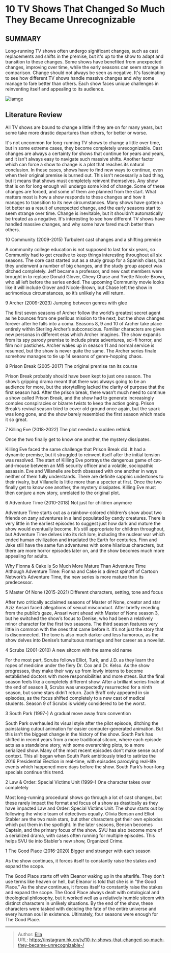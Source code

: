 # 10 TV Shows That Changed So Much They Became Unrecognizable  


## SUMMARY 


 Long-running TV shows often undergo significant changes, such as cast replacements and shifts in the premise, but it&#39;s up to the show to adapt and transition to these changes. 
 Some shows have benefited from unexpected changes, improving over time, while the early seasons can seem strange in comparison. Change should not always be seen as negative. 
 It&#39;s fascinating to see how different TV shows handle massive changes and why some manage to fare better than others. Each show faces unique challenges in reinventing itself and appealing to its audience. 

![iamge](https://static1.srcdn.com/wordpress/wp-content/uploads/2024/01/arc-146.jpg)

## Literature Review
All TV shows are bound to change a little if they are on for many years, but some take more drastic departures than others, for better or worse.




It&#39;s not uncommon for long-running TV shows to change a little over time, but in some extreme cases, they become completely unrecognizable. Cast changes are always a certainty for shows that continue for years and years, and it isn&#39;t always easy to navigate such massive shifts. Another factor which can force a show to change is a plot that reaches its natural conclusion. In these cases, shows have to find new ways to continue, even when their original premise is burned out. This isn&#39;t necessarily a bad thing, but it means that shows must completely reinvent themselves.
Any show that is on for long enough will undergo some kind of change. Some of these changes are forced, and some of them are planned from the start. What matters most is how a show responds to these changes and how it manages to transition to its new circumstances. Many shows have gotten a lot better as a result of unexpected change, and the early seasons start to seem strange over time. Change is inevitable, but it shouldn&#39;t automatically be treated as a negative. It&#39;s interesting to see how different TV shows have handled massive changes, and why some have fared much better than others.









 








 10  Community (2009-2015) 
Turbulent cast changes and a shifting premise


 







A community college education is not supposed to last for six years, so Community had to get creative to keep things interesting throughout all six seasons. The core cast started out as a study group for a Spanish class, but they underwent a number of big changes, and the study group aspect was ditched completely. Jeff became a professor, and new cast members were brought in to replace Donald Glover, Chevy Chase and Yvette Nicole-Brown, who all left before the series ended. The upcoming Community movie looks like it will include Glover and Nicole-Brown, but Chase left the show in acrimonious circumstances, so it’s unlikely he will return.





 9  Archer (2009-2023) 
Jumping between genres with glee
        

The first seven seasons of Archer follow the world’s greatest secret agent as he bounces from one perilous mission to the next, but the show changes forever after he falls into a coma. Seasons 8, 9 and 10 of Archer take place entirely within Sterling Archer’s subconscious. Familiar characters are given new personas in different eras which Archer imagines. The show expands from its spy parody premise to include pirate adventures, sci-fi horror, and film noir pastiches. Archer wakes up in season 11 and normal service is resumed, but the show is never quite the same. The Archer series finale somehow manages to tie up 14 seasons of genre-hopping chaos.





 8  Prison Break (2005-2017) 
The original premise ran its course
        

Prison Break probably should have been kept to just one season. The show’s gripping drama meant that there was always going to be an audience for more, but the storytelling lacked the clarity of purpose that the first season had. After the prison break, there wasn’t much need to continue a show called Prison Break, and the show had to generate increasingly complex conspiracies or bizarre twists to keep the action going. Prison Break’s revival season tried to cover old ground once again, but the spark was long gone, and the show barely resembled the first season which made it so great.





 7  Killing Eve (2018-2022) 
The plot needed a sudden rethink


 







Once the two finally get to know one another, the mystery dissipates. 

Killing Eve faced the same challenge that Prison Break did. It had a dynamite premise, but it struggled to reinvent itself after the initial tension was resolved. The start of Killing Eve portrays the dangerous game of cat-and-mouse between an MI5 security officer and a volatile, sociopathic assassin. Eve and Villanelle are both obsessed with one another in ways neither of them fully understands. There are definite sapphic undertones to their rivalry, but Villanelle is little more than a specter at first. Once the two finally get to know one another, the mystery dissipates. Killing Eve must then conjure a new story, unrelated to the original plot.





 6  Adventure Time (2010-2018) 
Not just for children anymore
        

Adventure Time starts out as a rainbow-colored children’s show about two friends on zany adventures in a land populated by candy creatures. There is very little in the earliest episodes to suggest just how dark and mature the show would eventually become. It’s still appropriate for children throughout, but Adventure Time delves into its rich lore, including the nuclear war which ended human civilization and irradiated the Earth for centuries. Finn and Jake still have the same fun adventures with some hilarious characters, but there are more horror episodes later on, and the show becomes much more appealing for adults.
            
 
 Why Fionna &amp; Cake Is So Much More Mature Than Adventure Time 
Although Adventure Time: Fionna and Cake is a direct spinoff of Cartoon Network’s Adventure Time, the new series is more mature than its predecessor.









 5  Master Of None (2015-2021) 
Different characters, setting, tone and focus
        

After two critically acclaimed seasons of Master of None, creator and star Aziz Ansari faced allegations of sexual misconduct. After briefly receding from the public’s gaze, Ansari went ahead with Master of None season 3, but he switched the show’s focus to Denise, who had been a relatively minor character for the first two seasons. The third season features very little in common with the ones that came before it. It’s not just the story that is disconnected. The tone is also much darker and less humorous, as the show delves into Denise’s tumultuous marriage and her career as a novelist.





 4  Scrubs (2001-2010) 
A new sitcom with the same old name


 







For the most part, Scrubs follows Elliot, Turk, and J.D. as they learn the ropes of medicine under the fiery Dr. Cox and Dr. Kelso. As the show progresses, they make their way up from lowly interns to become established doctors with more responsibilities and more stress. But the final season feels like a completely different show. After a brilliant series finale at the end of season 8, Scrubs was unexpectedly resurrected for a ninth season, but some stars didn’t return. Zach Braff only appeared in six episodes, as the focus shifted completely to a new cast of medical students. Season 9 of Scrubs is widely considered to be the worst.





 3  South Park (1997-) 
A gradual move away from convention
        

South Park overhauled its visual style after the pilot episode, ditching the painstaking cutout animation for easier computer-generated animation. But this isn’t the biggest change in the history of the show. South Park has shifted in recent years from a more traditional sitcom, where each episode acts as a standalone story, with some overarching plots, to a more serialized show. Many of the most recent episodes don’t make sense out of context. This all began when South Park ambitiously tried to satirize the 2016 Presidential Election in real-time, with episodes parodying real-life events which happened mere days before the show. South Park’s hour-long specials continue this trend.





 2  Law &amp; Order: Special Victims Unit (1999-) 
One character takes over completely
        

Most long-running procedural shows go through a lot of cast changes, but these rarely impact the format and focus of a show as drastically as they have impacted Law and Order: Special Victims Unit. The show starts out by following the whole team of detectives equally. Olivia Benson and Elliot Stabler are the two main stars, but other characters get their own episodes which put them in the spotlight. In the later seasons, Benson becomes Captain, and the primary focus of the show. SVU has also become more of a serialized drama, with cases often running for multiple episodes. This helps SVU tie into Stabler’s new show, Organized Crime.





 1  The Good Place (2016-2020) 
Bigger and stranger with each season


 







As the show continues, it forces itself to constantly raise the stakes and expand the scope. 

The Good Place starts off with Eleanor waking up in the afterlife. They don’t use terms like heaven or hell, but Eleanor is told that she is in “the Good Place.” As the show continues, it forces itself to constantly raise the stakes and expand the scope. The Good Place always dealt with ontological and theological philosophy, but it worked well as a relatively humble sitcom with distinct characters in unlikely situations. By the end of the show, these characters were tasked with deciding the fate of the entire universe and every human soul in existence. Ultimately, four seasons were enough for The Good Place. 

---

> Author: [Ella](https://instagram.hk.cn/)  
> URL: https://instagram.hk.cn/tv/10-tv-shows-that-changed-so-much-they-became-unrecognizable-/  

